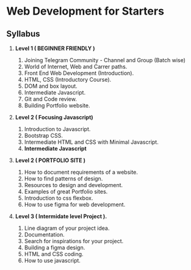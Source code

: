 # Web Development for Starters
## Syllabus

1. **Level 1 ( BEGINNER FRIENDLY )**
	1. Joining Telegram Community - Channel and Group (Batch wise)
	2. World of Internet, Web and Carrer paths.
	3. Front End Web Development (Introduction).
	4. HTML, CSS (Introductory Course).
	5. DOM and box layout.
	6. Intermediate Javascript.
	7. Git and Code review.
	8. Building Portfolio website.

2. **Level 2 ( Focusing Javascript)**
	1. Introduction to Javascript.
	2. Bootstrap CSS.
	3. Intermediate HTML and CSS with Minimal Javascript.
	4. **Intermediate Javascript**

4. **Level 2 ( PORTFOLIO SITE )**
	1. How to document requirements of a website.
	2. How to find patterns of design.
	3. Resources to design and development.
	4. Examples of great Portfolio sites.
	5. Introduction to css flexbox.
	6. How to use figma for web development.
    
5. **Level 3 ( Intermidate level Project ).**
	1. Line diagram of your project idea.
	2. Documentation.
	3. Search for inspirations for your project.
	4. Building a figma design.
	6. HTML and CSS coding.
	7. How to use javascript.